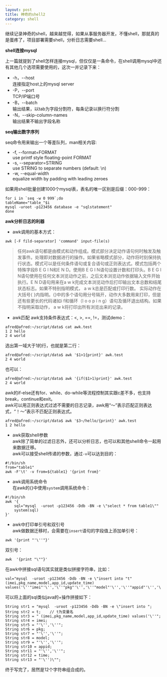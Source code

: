 ```yaml
---
layout: post
title: 神奇的shell2
category: shell
---
```


继续记录神奇的shell，越来越觉得，如果从事服务器开发，不懂shell，那就真的是蛋疼了，项目部署需要shell，分析日志需要shell...

**shell连接mysql**

上一篇就提到了shell怎样连接mysql，但仅仅是一条命令，在shell调用mysql中还有其他几个选项需要使用的，这次一并记录下来：  
 * -h，--host  
连接指定host上的mysql server  
 * -P，--port  
TCP/IP端口号  
 * -B，--batch  
输出结果，以tab为字段分割符，每条记录以换行符分割  
 * -N，--skip-column-names  
输出结果不输出字段名称  

**seq输出数字序列**

seq命令用来输出一个等差队列，man相关内容:  
 * -f, --format=FORMAT  
use printf style floating-point FORMAT  
 * -s, --separator=STRING  
use STRING to separate numbers (default: \n)  
 * -w, --equal-width  
equalize width by padding with leading zeroes        

如果用shell批量创建1000个mysql表，表名的唯一区别是后缀：000-999：  
```
for i in `seq -w 0 999`;do  
tableName="table_"$i  
mysql -uroot -p123456 database -e "sqlstatement"  
done  
```

**awk分析日志的利器**

* awk调用的基本方式：  
```
awk [-F fild-separator] 'command' input-file(s)
```

>任何awk语句都是由模式和动作组成。模式部分决定动作语句何时触发及触发事件。处理即对数据进行的操作。如果省略模式部分，动作将时刻保持执行状态。模式可以是任何条件语句或复合语句或正则表达式。模式包括两个特殊字段B E G I N和E N D。使用B E G I N语句设置计数和打印头。B E G I N语句使用在任何文本浏览动作之前，之后文本浏览动作依据输入文件开始执行。E N D语句用来在a w k完成文本浏览动作后打印输出文本总数和结尾状态标志。如果不特别指明模式， a w k总是匹配或打印行数。
实际动作在大括号{ }内指明。{}中的多个语句用分号隔开，动作大多数用来打印，但是还有些更长的代码诸如i f和循环（l o o p i n g）语句及循环退出结构。如果不指明采取动作， a w k将打印出所有浏览出来的记录。

* awk匹配
awk支持条件表达式：<, >, ==, !=，测试demo：  
```
afred@afred:~/script/data$ cat awk.test  
1 2 hello   
2 4 world    
```

选出第一域大于1的行，也就是第二行：  
```
afred@afred:~/script/data$ awk '$1>1{print}' awk.test  
2 4 world  
```

也可以：  
```
afred@afred:~/script/data$ awk '{if($1>1)print}' awk.test  
2 4 world  
```

awk的if-else还有for、while、do-while等流程控制其实跟c差不多，也支持break，continue和exit。  
awk可以用正则表达式过滤不需要的日志记录，awk用“～”表示匹配正则表达式，“！～”表示不匹配正则表达式。  
```
afred@afred:~/script/data$ awk '$3~/hello/{print}' awk.test  
1 2 hello  
```

* awk获取shell参数  
awk除了简单的过滤日志外，还可以分析日志，也可以和其他shell命令一起用来数据迁移。  
awk可以接受shell传递的参数，通过`-v`可以达到目的：  
```
#!/bin/sh
from="table1"
awk -F'\t' -v from=${table1} '{print from}'
```

* awk调用系统命令  
在awk的{}中使用`system`调用系统命令：  
```
#!/bin/sh
awk '{
    sql="mysql  -uroot -p123456 -Ddb -BN -e \"select * from table1\""
    system(sql)
}'
```

* awk中打印单引号和双引号  
  awk做数据迁移时，会需要在`insert`语句的字段值上添加单引号：  
```
awk '{print "'\''"}'
```

双引号：  
```
awk  '{print "\""}'
```

在awk中拼接sql语句其实就是类似拼接字符串，比如：  
```
val="mysql  -uroot -p123456 -Ddb -BN -e \"insert into "t" (imei,pkg_name,model,app_id,update_time) values('\''"imei"'\'','\''"pkg"'\'','\''"model"'\'','\''"appid"'\'','\''"time"'\'')\""
```

可以将上面的sql类似java的+操作拼接如下：    
```
String str1 = "mysql  -uroot -p123456 -Ddb -BN -e \"insert into ";  
String str2 = t;    // t为变量名  
String str3 = " (imei,pkg_name,model,app_id,update_time) values('\''";  
String str4 = imei;   
String str5 = "'\'','\''";   
String str6 = pkg;   
String str7 = "'\'','\''";   
String str8 = model;   
String str9 = "'\'','\''";   
String str10 = appid;   
String str11 = "'\'','\''";   
String str12 = time;   
String str13 = "'\'')\"";   
```

终于写完了，居然是12个字符串组合成的。
